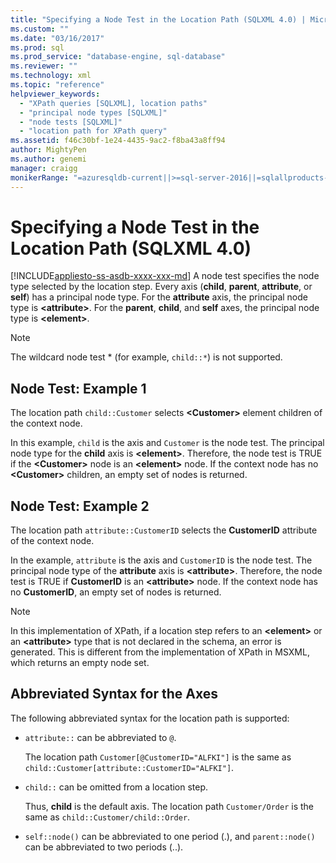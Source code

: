 ```yaml
---
title: "Specifying a Node Test in the Location Path (SQLXML 4.0) | Microsoft Docs"
ms.custom: ""
ms.date: "03/16/2017"
ms.prod: sql
ms.prod_service: "database-engine, sql-database"
ms.reviewer: ""
ms.technology: xml
ms.topic: "reference"
helpviewer_keywords: 
  - "XPath queries [SQLXML], location paths"
  - "principal node types [SQLXML]"
  - "node tests [SQLXML]"
  - "location path for XPath query"
ms.assetid: f46c30bf-1e24-4435-9ac2-f8ba43a8ff94
author: MightyPen
ms.author: genemi
manager: craigg
monikerRange: "=azuresqldb-current||>=sql-server-2016||=sqlallproducts-allversions||>=sql-server-linux-2017||=azuresqldb-mi-current"
---
```

# Specifying a Node Test in the Location Path (SQLXML 4.0)
[!INCLUDE[appliesto-ss-asdb-xxxx-xxx-md](../../../includes/appliesto-ss-asdb-xxxx-xxx-md.md)]
  A node test specifies the node type selected by the location step. Every axis (**child**, **parent**, **attribute**, or **self**) has a principal node type. For the **attribute** axis, the principal node type is **\<attribute>**. For the **parent**, **child**, and **self** axes, the principal node type is **\<element>**.  
  
> [!NOTE]  
>  The wildcard node test * (for example, `child::*`) is not supported.  
  
## Node Test: Example 1  
 The location path `child::Customer` selects **\<Customer>** element children of the context node.  
  
 In this example, `child` is the axis and `Customer` is the node test. The principal node type for the **child** axis is **\<element>**. Therefore, the node test is TRUE if the **\<Customer>** node is an **\<element>** node. If the context node has no **\<Customer>** children, an empty set of nodes is returned.  
  
## Node Test: Example 2  
 The location path `attribute::CustomerID` selects the **CustomerID** attribute of the context node.  
  
 In the example, `attribute` is the axis and `CustomerID` is the node test. The principal node type of the **attribute** axis is **\<attribute>**. Therefore, the node test is TRUE if **CustomerID** is an **\<attribute>** node. If the context node has no **CustomerID**, an empty set of nodes is returned.  
  
> [!NOTE]  
>  In this implementation of XPath, if a location step refers to an **\<element>** or an **\<attribute>** type that is not declared in the schema, an error is generated. This is different from the implementation of XPath in MSXML, which returns an empty node set.  
  
## Abbreviated Syntax for the Axes  
 The following abbreviated syntax for the location path is supported:  
  
-   `attribute::` can be abbreviated to `@`.  
  
     The location path `Customer[@CustomerID="ALFKI"]` is the same as `child::Customer[attribute::CustomerID="ALFKI"]`.  
  
-   `child::` can be omitted from a location step.  
  
     Thus, **child** is the default axis. The location path `Customer/Order` is the same as `child::Customer/child::Order`.  
  
-   `self::node()` can be abbreviated to one period (.), and `parent::node()` can be abbreviated to two periods (..).  
  
  
